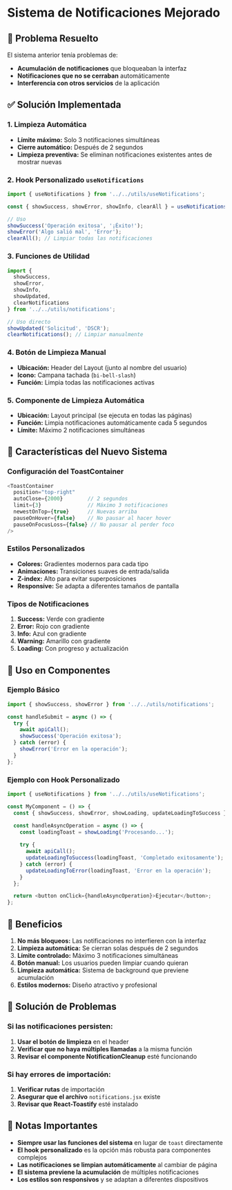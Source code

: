 # Sistema de Notificaciones Mejorado

## 🚨 Problema Resuelto

El sistema anterior tenía problemas de:
- **Acumulación de notificaciones** que bloqueaban la interfaz
- **Notificaciones que no se cerraban** automáticamente
- **Interferencia con otros servicios** de la aplicación

## ✅ Solución Implementada

### 1. **Limpieza Automática**
- **Límite máximo:** Solo 3 notificaciones simultáneas
- **Cierre automático:** Después de 2 segundos
- **Limpieza preventiva:** Se eliminan notificaciones existentes antes de mostrar nuevas

### 2. **Hook Personalizado `useNotifications`**
```javascript
import { useNotifications } from '../../utils/useNotifications';

const { showSuccess, showError, showInfo, clearAll } = useNotifications();

// Uso
showSuccess('Operación exitosa', '¡Éxito!');
showError('Algo salió mal', 'Error');
clearAll(); // Limpiar todas las notificaciones
```

### 3. **Funciones de Utilidad**
```javascript
import { 
  showSuccess, 
  showError, 
  showInfo, 
  showUpdated,
  clearNotifications 
} from '../../utils/notifications';

// Uso directo
showUpdated('Solicitud', 'DSCR');
clearNotifications(); // Limpiar manualmente
```

### 4. **Botón de Limpieza Manual**
- **Ubicación:** Header del Layout (junto al nombre del usuario)
- **Icono:** Campana tachada (`bi-bell-slash`)
- **Función:** Limpia todas las notificaciones activas

### 5. **Componente de Limpieza Automática**
- **Ubicación:** Layout principal (se ejecuta en todas las páginas)
- **Función:** Limpia notificaciones automáticamente cada 5 segundos
- **Límite:** Máximo 2 notificaciones simultáneas

## 🎯 Características del Nuevo Sistema

### **Configuración del ToastContainer**
```javascript
<ToastContainer
  position="top-right"
  autoClose={2000}        // 2 segundos
  limit={3}               // Máximo 3 notificaciones
  newestOnTop={true}      // Nuevas arriba
  pauseOnHover={false}    // No pausar al hacer hover
  pauseOnFocusLoss={false} // No pausar al perder foco
/>
```

### **Estilos Personalizados**
- **Colores:** Gradientes modernos para cada tipo
- **Animaciones:** Transiciones suaves de entrada/salida
- **Z-index:** Alto para evitar superposiciones
- **Responsive:** Se adapta a diferentes tamaños de pantalla

### **Tipos de Notificaciones**
1. **Success:** Verde con gradiente
2. **Error:** Rojo con gradiente
3. **Info:** Azul con gradiente
4. **Warning:** Amarillo con gradiente
5. **Loading:** Con progreso y actualización

## 🔧 Uso en Componentes

### **Ejemplo Básico**
```javascript
import { showSuccess, showError } from '../../utils/notifications';

const handleSubmit = async () => {
  try {
    await apiCall();
    showSuccess('Operación exitosa');
  } catch (error) {
    showError('Error en la operación');
  }
};
```

### **Ejemplo con Hook Personalizado**
```javascript
import { useNotifications } from '../../utils/useNotifications';

const MyComponent = () => {
  const { showSuccess, showError, showLoading, updateLoadingToSuccess } = useNotifications();

  const handleAsyncOperation = async () => {
    const loadingToast = showLoading('Procesando...');
    
    try {
      await apiCall();
      updateLoadingToSuccess(loadingToast, 'Completado exitosamente');
    } catch (error) {
      updateLoadingToError(loadingToast, 'Error en la operación');
    }
  };

  return <button onClick={handleAsyncOperation}>Ejecutar</button>;
};
```

## 🚀 Beneficios

1. **No más bloqueos:** Las notificaciones no interfieren con la interfaz
2. **Limpieza automática:** Se cierran solas después de 2 segundos
3. **Límite controlado:** Máximo 3 notificaciones simultáneas
4. **Botón manual:** Los usuarios pueden limpiar cuando quieran
5. **Limpieza automática:** Sistema de background que previene acumulación
6. **Estilos modernos:** Diseño atractivo y profesional

## 🐛 Solución de Problemas

### **Si las notificaciones persisten:**
1. **Usar el botón de limpieza** en el header
2. **Verificar que no haya múltiples llamadas** a la misma función
3. **Revisar el componente NotificationCleanup** esté funcionando

### **Si hay errores de importación:**
1. **Verificar rutas** de importación
2. **Asegurar que el archivo** `notifications.jsx` existe
3. **Revisar que React-Toastify** esté instalado

## 📝 Notas Importantes

- **Siempre usar las funciones del sistema** en lugar de `toast` directamente
- **El hook personalizado** es la opción más robusta para componentes complejos
- **Las notificaciones se limpian automáticamente** al cambiar de página
- **El sistema previene la acumulación** de múltiples notificaciones
- **Los estilos son responsivos** y se adaptan a diferentes dispositivos
